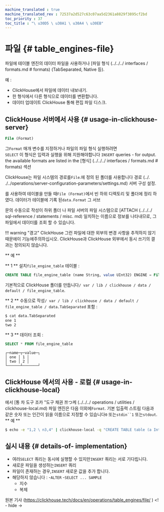 ```yaml
--- 
machine_translated : true 
machine_translated_rev : 72537a2d527c63c07aa5d2361a8829f3895cf2bd 
toc_priority : 37 
toc_title : "\ u30D5 \ u30A1 \ u30A4 \ u30EB" 
--- 
```


# 파일 {# table_engines-file} 

파일에 테이블 엔진의 데이터 파일을 사용하거나 [파일 
형식 (../../../ interfaces / formats.md # formats) (TabSeparated, Native 등). 

예 : 

- ClickHouse에서 파일에 데이터 내보내기. 
- 한 형식에서 다른 형식으로 데이터를 변환합니다. 
- 데이터 업데이트 ClickHouse 통해 편집 파일 디스크. 

## ClickHouse 서버에서 사용 {# usage-in-clickhouse-server} 

```sql 
File (Format) 
``` 

그`Format` 매개 변수를 지정하거나 파일의 파일 형식 실행하려면  
`SELECT` 이 형식은 입력과 실행을 위해 지원해야합니다
`INSERT` queries - for output. the available formats are listed in the
[형식] (../../../ interfaces / formats.md # formats) 섹션 

ClickHouse는 파일 시스템의 경로를`File`.에 정의 된 폴더를 사용합니다 경로 (../. ./../operations/server-configuration-parameters/settings.md) 서버 구성 설정. 

를 사용하여 테이블을 만들 때`File (Format)`에서 빈 하위 디렉토리 및 폴더에 정리 하였다. 데이터가 테이블에 기록 된`data.Format` 그 서브 

문의 수동으로 작성이 하위 폴더 나 파일 서버의 파일 시스템으로 [ATTACH (../../../ sql-reference / statements / misc. md) 일치하는 이름으로 정보를 나타내므로, 그 파일에서 데이터를 조회 할 수 있습니다. 

!!! warning "경고" 
    ClickHouse 그런 파일에 대한 외부의 변경 사항을 추적하지 않기 때문에이 기능에주의하십시오. ClickHouse과 ClickHouse 외부에서 동시 쓰기의 결과는 정의되지 않습니다. 

** 예 ** 

** 1 ** 설치`file_engine_table` 테이블 : 
 
```sql
CREATE TABLE file_engine_table (name String, value UInt32) ENGINE = File (TabSeparated) 
```
 
기본적으로 ClickHouse 폴더를 만듭니다`/ var / lib / clickhouse / data / default / file_engine_table`. 

** 2 ** 수동으로 작성`/ var / lib / clickhouse / data / default / file_engine_table / data.TabSeparated` 포함 : 

```bash 
$ cat data.TabSeparated 
one 1 
two 2 
``` 

** 3 ** 데이터 조회 : 

```sql 
SELECT * FROM file_engine_table 
``` 

```text 
┌─name─┬─value─┐ 
│ one │ 1 │ 
│ two │ 2 │ 
└──────┴───────┘ 
``` 

## ClickHouse 에서의 사용 - 로컬 {# usage-in-clickhouse-local}
 
에서 [통 차 도구 조카 "도구 채권 쯔つ케 (../../../ operations / utilities / clickhouse-local.md) 파일 엔진은 다음 이외에`Format`. 기본 입출력 스트림 다음과 같은 숫자 또는 인간이 읽을 이름으로 지정할 수 있습니다`0` 또는`stdin``1` 또는`stdout`. 
** 예 **
 
```bash 
$ echo -e "1,2 \ n3,4" | clickhouse-local -q "CREATE TABLE table (a Int64, b Int64) ENGINE = File (CSV, stdin); SELECT a, b FROM table; DROP TABLE table" 
``` 

## 실시 내용 {# details-of- implementation} 

- 여러`SELECT` 쿼리는 동시에 실행할 수 있지만`INSERT` 쿼리는 서로 기다립니다. 
- 새로운 파일을 생성하는`INSERT` 쿼리 
- 파일이 존재하는 경우,`INSERT` 새로운 값을 추가 합니다. 
- 해당하지 않습니다 : 
    -`ALTER` 
    -`SELECT ... SAMPLE` 
    - 지수 
    - 복제 

원본 기사 (https://clickhouse.tech/docs/en/operations/table_engines/file/ ) <! - hide ->
